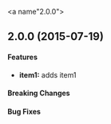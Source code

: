 <a name"2.0.0"></a>
## 2.0.0 (2015-07-19)


#### Features

* **item1:** adds item1

#### Breaking Changes

#### Bug Fixes
